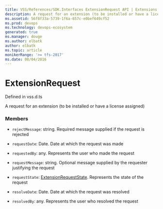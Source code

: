 ```yaml
---
title: VSS/References/SDK.Interfaces ExtensionRequest API | Extensions for Visual Studio Team Services
description: A request for an extension (to be installed or have a license assigned)
ms.assetid: 56f8f33a-5739-1f6a-657c-e0bef649cf52
ms.prod: devops
ms.technology: devops-ecosystem
generated: true
ms.manager: douge
ms.author: elbatk
author: elbatk
ms.topic: article
monikerRange: '>= tfs-2017'
ms.date: 08/04/2016
---
```


# ExtensionRequest

Defined in vss.d.ts


A request for an extension (to be installed or have a license assigned) 

### Members

* `rejectMessage`: string. Required message supplied if the request is rejected

* `requestDate`: Date. Date at which the request was made

* `requestedBy`: any. Represents the user who made the request

* `requestMessage`: string. Optional message supplied by the requester justifying the request

* `requestState`: [ExtensionRequestState](../../../VSS/References/SDK_Interfaces/ExtensionRequestState.md). Represents the state of the request

* `resolveDate`: Date. Date at which the request was resolved

* `resolvedBy`: any. Represents the user who resolved the request


